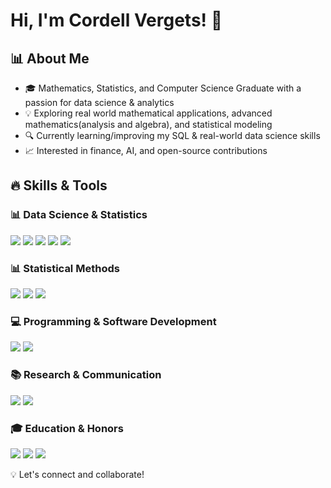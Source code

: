 # Hi, I'm Cordell Vergets! 👋

## 📊 About Me
- 🎓 Mathematics, Statistics, and Computer Science Graduate with a passion for data science & analytics 
- 💡 Exploring real world mathematical applications, advanced mathematics(analysis and algebra), and statistical modeling 
- 🔍 Currently learning/improving my SQL & real-world data science skills  
- 📈 Interested in finance, AI, and open-source contributions 
## 🔥 Skills & Tools  

### 📊 Data Science & Statistics  
<p align="left">
  <a href="https://www.python.org/"><img src="https://img.shields.io/badge/Python-3776AB?style=for-the-badge&logo=python&logoColor=white"/></a>
  <a href="https://www.r-project.org/"><img src="https://img.shields.io/badge/R-276DC3?style=for-the-badge&logo=r&logoColor=white"/></a>
  <a href="https://numpy.org/"><img src="https://img.shields.io/badge/NumPy-013243?style=for-the-badge&logo=numpy&logoColor=white"/></a>
  <a href="https://matplotlib.org/"><img src="https://img.shields.io/badge/Matplotlib-11557C?style=for-the-badge&logo=matplotlib&logoColor=white"/></a>
  <a href="https://ggplot2.tidyverse.org/"><img src="https://img.shields.io/badge/ggplot2-1A85FF?style=for-the-badge&logo=r&logoColor=white"/></a>
</p>

### 📊 Statistical Methods  
<p align="left">
  <a href="https://en.wikipedia.org/wiki/Regression_analysis"><img src="https://img.shields.io/badge/Regression%20Analysis-%231E88E5.svg?style=for-the-badge&logo=mathworks&logoColor=white"/></a>
  <a href="https://en.wikipedia.org/wiki/Analysis_of_variance"><img src="https://img.shields.io/badge/ANOVA-%234CAF50.svg?style=for-the-badge&logo=scipy&logoColor=white"/></a>
  <a href="https://en.wikipedia.org/wiki/Statistical_hypothesis_testing"><img src="https://img.shields.io/badge/Hypothesis%20Testing-%23FFC107.svg?style=for-the-badge&logo=python&logoColor=white"/></a>
</p>

### 💻 Programming & Software Development  
<p align="left">
  <a href="https://isocpp.org/"><img src="https://img.shields.io/badge/C++-00599C?style=for-the-badge&logo=cplusplus&logoColor=white"/></a>
  <a href="https://www.java.com/"><img src="https://img.shields.io/badge/Java-ED8B00?style=for-the-badge&logo=openjdk&logoColor=white"/></a>
</p>

### 📚 Research & Communication  
<p align="left">
  <a href="https://en.wikipedia.org/wiki/Technical_writing"><img src="https://img.shields.io/badge/Technical%20Writing-%23FF5722.svg?style=for-the-badge&logo=markdown&logoColor=white"/></a>
  <a href="https://en.wikipedia.org/wiki/Data_visualization"><img src="https://img.shields.io/badge/Data%20Visualization-%236D4C41.svg?style=for-the-badge&logo=tableau&logoColor=white"/></a>
</p>

### 🎓 Education & Honors  
<p align="left">
  <a href="https://www.uwyo.edu/"><img src="https://img.shields.io/badge/University%20of%20Wyoming-%23232F3E.svg?style=for-the-badge&logo=graduation-cap&logoColor=white"/></a>
  <a href="https://www.caspercollege.edu/"><img src="https://img.shields.io/badge/Casper%20College-%23E53935.svg?style=for-the-badge&logo=bookstack&logoColor=white"/></a>
  <a href="https://www.uwyo.edu/"><img src="https://img.shields.io/badge/Dean’s%20List-%23FBC02D.svg?style=for-the-badge&logo=star&logoColor=white"/></a>
</p>

💡 Let's connect and collaborate!
